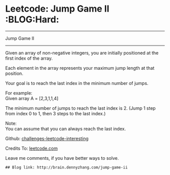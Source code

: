 # Leetcode: Jump Game II     :BLOG:Hard:


---

Jump Game II  

---

Given an array of non-negative integers, you are initially positioned at the first index of the array.  

Each element in the array represents your maximum jump length at that position.  

Your goal is to reach the last index in the minimum number of jumps.  

For example:  
Given array A = [2,3,1,1,4]  

The minimum number of jumps to reach the last index is 2. (Jump 1 step from index 0 to 1, then 3 steps to the last index.)  

Note:  
You can assume that you can always reach the last index.  

Github: [challenges-leetcode-interesting](https://github.com/DennyZhang/challenges-leetcode-interesting/tree/master/jump-game-ii)  

Credits To: [leetcode.com](https://leetcode.com/problems/jump-game-ii/description/)  

Leave me comments, if you have better ways to solve.  

    ## Blog link: http://brain.dennyzhang.com/jump-game-ii